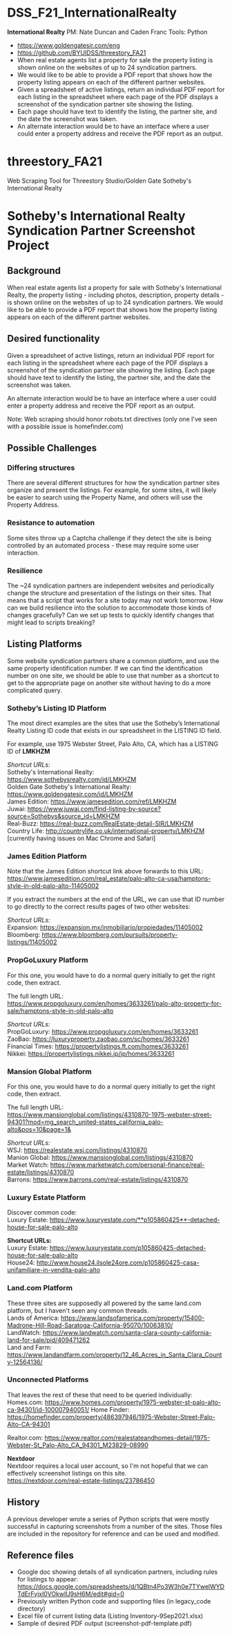 # DSS_F21_InternationalRealty

__International Realty__
PM: Nate Duncan and Caden Franc
Tools: Python
- https://www.goldengatesir.com/eng
- https://github.com/BYUIDSS/threestory_FA21
- When real estate agents list a property for sale the property listing is shown online on the websites of up to 24 syndication partners. 
- We would like to be able to provide a PDF report that shows how the property listing appears on each of the different partner websites.
- Given a spreadsheet of active listings, return an individual PDF report for each listing in the spreadsheet where each page of the PDF displays a screenshot of the syndication partner site showing the listing.
- Each page should have text to identify the listing, the partner site, and the date the screenshot was taken.
- An alternate interaction would be to have an interface where a user could enter a property address and receive the PDF report as an output.

# threestory_FA21
Web Scraping Tool for Threestory Studio/Golden Gate Sotheby's International Realty

# Sotheby's International Realty Syndication Partner Screenshot Project

## Background
When real estate agents list a property for sale with Sotheby's International Realty, the property listing - including photos, description, property details - is shown online on the websites of up to 24 syndication partners. We would like to be able to provide a PDF report that shows how the property listing appears on each of the different partner websites.

## Desired functionality
Given a spreadsheet of active listings, return an individual PDF report for each listing in the spreadsheet where each page of the PDF displays a screenshot of the syndication partner site showing the listing. Each page should have text to identify the listing, the partner site, and the date the screenshot was taken.

An alternate interaction would be to have an interface where a user could enter a property address and receive the PDF report as an output.

Note:
Web scraping should honor robots.txt directives (only one I've seen with a possible issue is homefinder.com)

## Possible Challenges
### Differing structures
There are several different structures for how the syndication partner sites organize and present the listings. For example, for some sites, it will likely be easier to search using the Property Name, and others will use the Property Address.

### Resistance to automation
Some sites throw up a Captcha challenge if they detect the site is being controlled by an automated process - these may require some user interaction.

### Resilience
The ~24 syndication partners are independent websites and periodically change the structure and presentation of the listings on their sites. That means that a script that works for a site today may not work tomorrow. How can we build resilience into the solution to accommodate those kinds of changes gracefully? Can we set up tests to quickly identify changes that might lead to scripts breaking?

## Listing Platforms
Some website syndication partners share a common platform, and use the same property identification number. If we can find the identification number on one site, we should be able to use that number as a shortcut to get to the appropriate page on another site without having to do a more complicated query. 


### Sotheby’s Listing ID Platform
The most direct examples are the sites that use the Sotheby’s International Realty Listing ID code that exists in our spreadsheet in the LISTING ID field.

For example, use 1975 Webster Street, Palo Alto, CA, which has a LISTING ID of **LMKHZM**

_Shortcut URLs:_  
Sotheby's International Realty: <https://www.sothebysrealty.com/id/LMKHZM>  
Golden Gate Sotheby's International Realty: <https://www.goldengatesir.com/id/LMKHZM>  
James Edition: <https://www.jamesedition.com/ref/LMKHZM>  
Juwai: <https://www.juwai.com/find-listing-by-source?source=Sothebys&source_id=LMKHZM>  
Real-Buzz: <https://real-buzz.com/RealEstate-detail-SIR/LMKHZM>  
Country Life: <http://countrylife.co.uk/international-property/LMKHZM> [currently having issues on Mac Chrome and Safari]

### James Edition Platform
Note that the James Edition shortcut link above forwards to this URL:
<https://www.jamesedition.com/real_estate/palo-alto-ca-usa/hamptons-style-in-old-palo-alto-11405002>

If you extract the numbers at the end of the URL, we can use that ID number to go directly to the correct results pages of two other websites:

_Shortcut URLs:_  
Expansion: <https://expansion.mx/inmobiliario/propiedades/11405002>  
Bloomberg: <https://www.bloomberg.com/pursuits/property-listings/11405002>

### PropGoLuxury Platform
For this one, you would have to do a normal query initially to get the right code, then extract.

The full length URL:
<https://www.propgoluxury.com/en/homes/3633261/palo-alto-property-for-sale/hamptons-style-in-old-palo-alto>

_Shortcut URLs:_  
PropGoLuxury: <https://www.propgoluxury.com/en/homes/3633261>  
ZaoBao: <https://luxuryproperty.zaobao.com/sc/homes/3633261>  
Financial Times: <https://propertylistings.ft.com/homes/3633261>  
Nikkei: <https://propertylistings.nikkei.jp/jp/homes/3633261>

### Mansion Global Platform
For this one, you would have to do a normal query initially to get the right code, then extract.

The full length URL:  
<https://www.mansionglobal.com/listings/4310870-1975-webster-street-94301?mod=mg_search_united-states_california_palo-alto&pos=10&page=1&>

_Shortcut URLs:_  
WSJ: <https://realestate.wsj.com/listings/4310870>  
Manion Global: <https://www.mansionglobal.com/listings/4310870>  
Market Watch: <https://www.marketwatch.com/personal-finance/real-estate/listings/4310870>  
Barrons: <https://www.barrons.com/real-estate/listings/4310870>

### Luxury Estate Platform
Discover common code:  
Luxury Estate: https://www.luxuryestate.com/**p105860425**-detached-house-for-sale-palo-alto  

**Shortcut URLs:**  
Luxury Estate: <https://www.luxuryestate.com/p105860425-detached-house-for-sale-palo-alto>  
House24: <http://www.house24.ilsole24ore.com/p105860425-casa-unifamiliare-in-vendita-palo-alto>

### Land.com Platform
These three sites are supposedly all powered by the same land.com platform, but I haven't seen any common threads.  
Lands of America: <https://www.landsofamerica.com/property/15400-Madrone-Hill-Road-Saratoga-California-95070/10063810/>  
LandWatch: <https://www.landwatch.com/santa-clara-county-california-land-for-sale/pid/409471262>  
Land and Farm: <https://www.landandfarm.com/property/12_46_Acres_in_Santa_Clara_County-12564136/>

### Unconnected Platforms
That leaves the rest of these that need to be queried individually:  
Homes.com: <https://www.homes.com/property/1975-webster-st-palo-alto-ca-94301/id-100007940051/> 
Home Finder: <https://homefinder.com/property/486397946/1975-Webster-Street-Palo-Alto-CA-94301>

Realtor.com: <https://www.realtor.com/realestateandhomes-detail/1975-Webster-St_Palo-Alto_CA_94301_M23829-08990>  

**Nextdoor**  
Nextdoor requires a local user account, so I'm not hopeful that we can effectively screenshot listings on this site.  
https://nextdoor.com/real-estate-listings/23786450

## History
A previous developer wrote a series of Python scripts that were mostly successful in capturing screenshots from a number of the sites. Those files are included in the repository for reference and can be used and modified. 

## Reference files
* Google doc showing details of all syndication partners, including rules for listings to appear: <https://docs.google.com/spreadsheets/d/1QBtn4Po3W3h0e7TYwelWYDTdErFvjxl0VOkwlU9sH6M/edit#gid=0>
* Previously written Python code and supporting files (in legacy_code directory)
* Excel file of current listing data (Listing Inventory-9Sep2021.xlsx)
* Sample of desired PDF output (screenshot-pdf-template.pdf)
